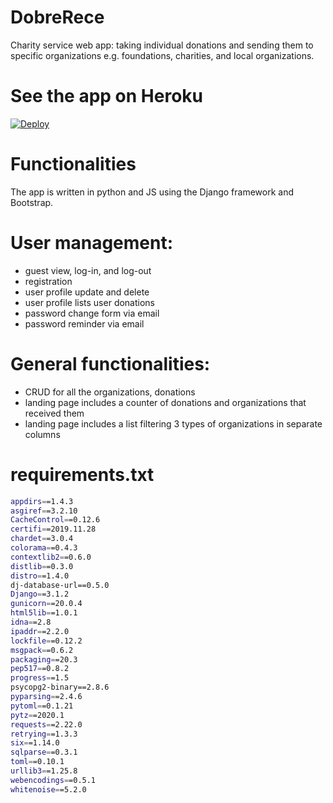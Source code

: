 # DobreRece
Charity service web app: taking individual donations and sending them to specific organizations e.g. foundations, charities, and local organizations.

# See the app on Heroku
<a href="https://heroku.com/deploy">
  <img src="https://www.herokucdn.com/deploy/button.svg" alt="Deploy">
</a>


# Functionalities
The app is written in python and JS using the Django framework and Bootstrap.

# User management:
- guest view, log-in, and log-out
- registration
- user profile update and delete
- user profile lists user donations
- password change form via email
- password reminder via email

# General functionalities:
- CRUD for all the organizations, donations
- landing page includes a counter of donations and organizations that received them
- landing page includes a list filtering 3 types of organizations in separate columns

# requirements.txt
```sh
appdirs==1.4.3
asgiref==3.2.10
CacheControl==0.12.6
certifi==2019.11.28
chardet==3.0.4
colorama==0.4.3
contextlib2==0.6.0
distlib==0.3.0
distro==1.4.0
dj-database-url==0.5.0
Django==3.1.2
gunicorn==20.0.4
html5lib==1.0.1
idna==2.8
ipaddr==2.2.0
lockfile==0.12.2
msgpack==0.6.2
packaging==20.3
pep517==0.8.2
progress==1.5
psycopg2-binary==2.8.6
pyparsing==2.4.6
pytoml==0.1.21
pytz==2020.1
requests==2.22.0
retrying==1.3.3
six==1.14.0
sqlparse==0.3.1
toml==0.10.1
urllib3==1.25.8
webencodings==0.5.1
whitenoise==5.2.0
```
